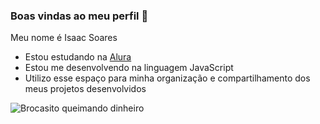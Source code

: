 ### Boas vindas ao meu perfil 💙

Meu nome é Isaac Soares

- Estou estudando na [Alura](https://www.alura.com.br)
- Estou me desenvolvendo na linguagem JavaScript
- Utilizo esse espaço para minha organização e compartilhamento dos meus projetos desenvolvidos

![Brocasito queimando dinheiro](https://tenor.com/pt-BR/view/the-simpsons-homer-simpson-good-bye-bye-no-gif-16925608232308805852)

